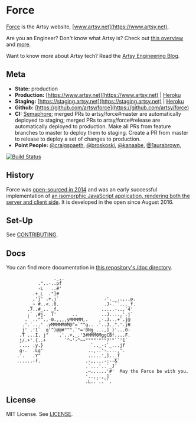 Force
=====

[Force](https://github.com/artsy/force) is the Artsy website, [www.artsy.net](https://www.artsy.net).

Are you an Engineer? Don't know what Artsy is? Check out [this overview](https://github.com/artsy/meta/blob/master/meta/what_is_artsy.md) and [more](https://github.com/artsy/meta/blob/master/README.md).

Want to know more about Artsy tech? Read the [Artsy Engineering Blog](http://artsy.github.io).

Meta
----

* __State:__ production
* __Production:__ [https://www.artsy.net](https://www.artsy.net) | [Heroku](https://dashboard.heroku.com/apps/force-production/resources)
* __Staging:__ [https://staging.artsy.net](https://staging.artsy.net) | [Heroku](https://dashboard.heroku.com/apps/force-staging/resources)
* __Github:__ [https://github.com/artsy/force](https://github.com/artsy/force)
* __CI:__ [Semaphore](https://semaphoreci.com/artsy-it/force); merged PRs to artsy/force#master are automatically deployed to staging; merged PRs to artsy/force#release are automatically deployed to production. Make all PRs from feature branches to master to deploy them to staging. Create a PR from master to release to deploy a set of changes to production.
* __Point People:__ [@craigspaeth](https://github.com/craigspaeth), [@broskoski](https://github.com/broskoski), [@kanaabe](https://github.com/kanaabe), [@1aurabrown](https://github.com/1aurabrown), 

[![Build Status](https://semaphoreci.com/api/v1/artsy-it/force/branches/master/badge.svg)](https://semaphoreci.com/artsy-it/force)

History
-------

Force was [open-sourced in 2014](http://artsy.github.io/blog/2014/09/05/we-open-sourced-our-isomorphic-javascript-website) and was an early successful implementation of [an isomorphic JavaScript application, rendering both the server and client side](http://artsy.github.io/blog/2013/11/30/rendering-on-the-server-and-client-in-node-dot-js). It is developed in the open since August 2016.

Set-Up
------

See [CONTRIBUTING](CONTRIBUTING.md).

Docs
----

You can find more documentation in [this repository's /doc directory](/doc).

````
                  ._,.
            ."..-..pf
            -L   ..#'
          .+_L  ."]#
          ,'j' .+.j`                 -'.__..,.,p.
         _~ #..<..0.                 .J-.``..._f.
        .7..#_.. _f.                .....-..,`4'
        ;` ,#j.  T'      ..         ..J....,'.j`
       .` .."^.,-0.,,,,yMMMMM,.    ,-.J...+`.j@
      .'.`...' .yMMMMM0M@^=`""g.. .'..J..".'.jH
      j' .'1`  q'^)@@#"^".`"='BNg_...,]_)'...0-
     .T ...I. j"    .'..+,_.'3#MMM0MggCBf....F.
     j/.+'.{..+       `^~'-^~~""""'"""?'"``'1`
     .... .y.}                  `.._-:`_...jf
     g-.  .Lg'                 ..,..'-....,'.
    .'.   .Y^                  .....',].._f
    ......-f.                 .-,,.,.-:--&`
                              .`...'..`_J`
                              .~......'#'  May the Force be with you.
                              '..,,.,_]`
                              .L..`..``.
````

License
-------

MIT License. See [LICENSE](LICENSE).
